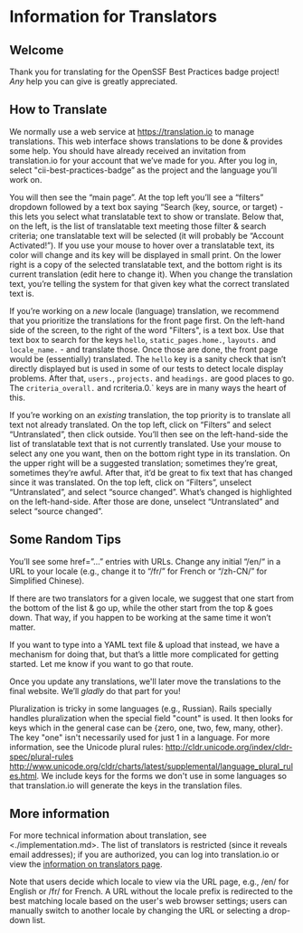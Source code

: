 # Information for Translators

## Welcome

Thank you for translating for the OpenSSF Best Practices badge project! *Any* help you can give is greatly appreciated.

## How to Translate

We normally use a web service at <https://translation.io> to manage translations. This web interface shows translations to be done & provides some help. You should have already received an invitation from translation.io for your account that we’ve made for you. After you log in, select "cii-best-practices-badge” as the project and the language you’ll work on.

You will then see the “main page”. At the top left you’ll see a “filters” dropdown followed by a text box saying “Search (key, source, or target) - this lets you select what translatable text to show or translate. Below that, on the left, is the list of translatable text meeting those filter & search criteria; one translatable text will be selected (it will probably be “Account Activated!”). If you use your mouse to hover over a translatable text, its color will change and its key will be displayed in small print. On the lower right is a copy of the selected translatable text, and the bottom right is its current translation (edit here to change it). When you change the translation text, you’re telling the system for that given key what the correct translated text is.

If you’re working on a *new* locale (language) translation, we recommend that you prioritize the translations for the front page first.  On the left-hand side of the screen, to the right of the word "Filters", is a text box.  Use that text box to search for the keys `hello`, `static_pages.home.`, `layouts.` and `locale_name.` - and translate those.  Once those are done, the front page would be (essentially) translated. The `hello` key is a sanity check that isn’t directly displayed but is used in some of our tests to detect locale display problems. After that, `users.`, `projects.` and `headings.` are good places to go.  The `criteria_overall.` and rcriteria.0.` keys are in many ways the heart of this.

If you’re working on an *existing* translation, the top priority is to translate all text not already translated. On the top left, click on “Filters” and select “Untranslated”, then click outside. You’ll then see on the left-hand-side the list of translatable text that is not currently translated. Use your mouse to select any one you want, then on the bottom right type in its translation. On the upper right will be a suggested translation; sometimes they’re great, sometimes they’re awful. After that, it’d be great to fix text that has changed since it was translated. On the top left, click on “Filters”, unselect “Untranslated”, and select “source changed”. What’s changed is highlighted on the left-hand-side. After those are done, unselect “Untranslated” and select “source changed”.

## Some Random Tips

You’ll see some href=”...” entries with URLs. Change any initial “/en/“ in a URL to your locale (e.g., change it to “/fr/” for French or “/zh-CN/” for Simplified Chinese).

If there are two translators for a given locale, we suggest that one start from the bottom of the list & go up, while the other start from the top & goes down. That way, if you happen to be working at the same time it won’t matter.

If you want to type into a YAML text file & upload that instead, we have a mechanism for doing that, but that’s a little more complicated for getting started. Let me know if you want to go that route.

Once you update any translations, we'll later move the translations to the final website. We’ll *gladly* do that part for you!

Pluralization is tricky in some languages (e.g., Russian). Rails specially handles pluralization when the special field "count" is used.  It then looks for keys which in the general case can be {zero, one, two, few, many, other}. The key "one" isn't necessarily used for just 1 in a language. For more information, see the Unicode plural rules: <http://cldr.unicode.org/index/cldr-spec/plural-rules> <http://www.unicode.org/cldr/charts/latest/supplemental/language_plural_rules.html>. We include keys for the forms we don't use in some languages so that  translation.io will generate the keys in the translation files.

## More information

For more technical information about translation, see <./implementation.md>.
The list of translators is restricted (since it reveals email addresses); if you are authorized, you can log into translation.io or view the [information on translators page](https://docs.google.com/document/d/13XioAIW0g0tIRtBZCSIy7NnrAbC3K6R8JWC22H37vIc/edit).

Note that users decide which locale to view via the URL page, e.g., /en/ for English or /fr/ for French. A URL without the locale prefix is redirected to the best matching locale based on the user's web browser settings; users can manually switch to another locale by changing the URL or selecting a drop-down list.

